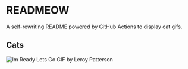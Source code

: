 # READMEOW

A self-rewriting README powered by GitHub Actions to display cat gifs.

## Cats

![Im Ready Lets Go GIF by Leroy Patterson](https://media2.giphy.com/media/CjmvTCZf2U3p09Cn0h/200.gif?cid=9acd02danm5aky524g6csn39e1u68lf2xck4kpmjvsv778tv&ep=v1_gifs_search&rid=200.gif&ct=g)
